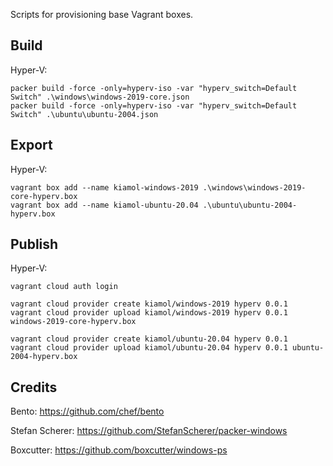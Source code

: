 Scripts for provisioning base Vagrant boxes.

## Build

Hyper-V:

```
packer build -force -only=hyperv-iso -var "hyperv_switch=Default Switch" .\windows\windows-2019-core.json
packer build -force -only=hyperv-iso -var "hyperv_switch=Default Switch" .\ubuntu\ubuntu-2004.json
```

## Export

Hyper-V:

```
vagrant box add --name kiamol-windows-2019 .\windows\windows-2019-core-hyperv.box
vagrant box add --name kiamol-ubuntu-20.04 .\ubuntu\ubuntu-2004-hyperv.box
```

## Publish

Hyper-V:

```
vagrant cloud auth login

vagrant cloud provider create kiamol/windows-2019 hyperv 0.0.1
vagrant cloud provider upload kiamol/windows-2019 hyperv 0.0.1 windows-2019-core-hyperv.box

vagrant cloud provider create kiamol/ubuntu-20.04 hyperv 0.0.1
vagrant cloud provider upload kiamol/ubuntu-20.04 hyperv 0.0.1 ubuntu-2004-hyperv.box
```

## Credits

Bento: https://github.com/chef/bento

Stefan Scherer: https://github.com/StefanScherer/packer-windows

Boxcutter: https://github.com/boxcutter/windows-ps